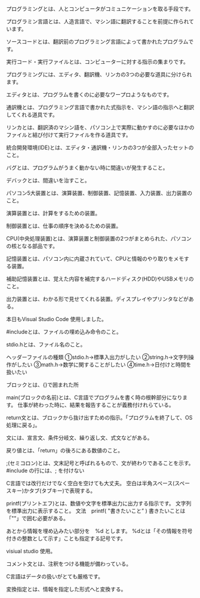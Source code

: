 プログラミングとは、人とコンピュータがコミュニケーションを取る手段です。

プログラミン言語とは、人造言語で、マシン語に翻訳することを前提に作られています。

ソースコードとは、翻訳前のプログラミング言語によって書かれたプログラムです。

実行コード・実行ファイルとは、コンピューターに対する指示の集まりです。

プログラミングには、エディタ、翻訳機、リンカの3つの必要な道具に分けられます。

エディタとは、プログラムを書くのに必要なワープロようなものです。

通訳機とは、プログラミング言語で書かれた式指示を、マシン語の指示へと翻訳してくれる道具です。

リンカとは、翻訳済のマシン語を、パソコン上で実際に動かすのに必要なほかのファイルと結び付けて実行ファイルを作る道具です。

統合開発環境(IDE)とは、エディタ・通訳機・リンカの3つが全部入ったセットのこと。

バグとは、プログラムがうまく動かない時に間違いが発生すること。

デバックとは、間違いを治すこと。

パソコン5大装置とは、演算装置、制御装置、記憶装置、入力装置、出力装置のこと。

演算装置とは、計算をするための装置。

制御装置とは、仕事の順序を決めるための装置。

CPU(中央処理装置)とは、演算装置と制御装置の2つがまとめられた、パソコンの核となる部品です。

記憶装置とは、パソコン内に内蔵されていて、CPUと情報のやり取りをメモする装置。

補助記憶装置とは、覚えた内容を補完するハードディスク(HDD)やUSBメモリのこと。

出力装置とは、わかる形で見せてくれる装置。ディスプレイやプリンタなどがある。

本日もVisual Studio Code 使用しました。

#includeとは、ファイルの埋め込み命令のこと。

stdio.hとは、ファイル名のこと。

ヘッダーファイルの種類
①stdio.h→標準入出力がしたい
②string.h→文字列操作がしたい
③math.h→数学に関することがしたい
④time.h→日付けと時間を扱いたい

ブロックとは、{}で囲まれた所

main(ブロックの名前)とは、C言語でプログラムを書く時の根幹部分になります。
仕事が終わった時に、結果を報告することが義務付けれらている。

return文とは、ブロックから抜け出すための指示。「プログラムを終了して、OS処理に戻る」。

文には、宣言文、条件分岐文、繰り返し文、式文などがある。

戻り値とは、「return」の後ろにある数値のこと。

;(セミコロン)とは、文末記号と呼ばれるもので、文が終わりであることを示す。
#include の行には、; を付けない

C言語では改行だけでなく空白を空けても大丈夫。
空白は半角スペース(スペースキー)かタブ(タブキー)で表現する。

printf(プリントエフ)とは、数値や文字を標準出力に出力する指示です。
文字列を標準出力に表示すること。
文法　printf( "書きたいこと” )
書きたいことは「""」で囲む必要がある。

あとから情報を埋め込みたい部分を　%d とします。
%dとは「その情報を符号付きの整数として示す」ことも指定する記号です。

visiual studio 使用。

コメント文とは、注釈をつける機能が備わっている。

C言語はデータの扱いがとても厳格です。

変換指定とは、情報を指定した形式へと変換する。

